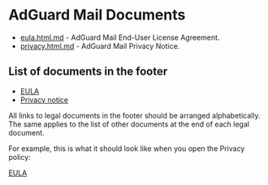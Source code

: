 # AdGuard Mail Documents

- [eula.html.md](eula.html.md) - AdGuard Mail End-User License Agreement.
- [privacy.html.md](privacy/app.html.md) - AdGuard Mail Privacy Notice.

## List of documents in the footer

- [EULA](eula.html.md)
- [Privacy notice](privacy/app.html.md)

All links to legal documents in the footer should be arranged alphabetically. The same applies to the list of other documents at the end of each legal document.

For example, this is what it should look like when you open the Privacy policy:

[EULA](eula.html.md)
